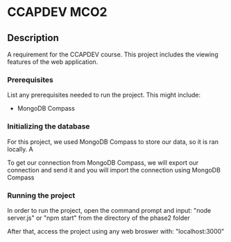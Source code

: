 # CCAPDEV MCO2 

## Description

A requirement for the CCAPDEV course. This project includes the viewing features of the web application.

### Prerequisites

List any prerequisites needed to run the project. This might include:

- MongoDB Compass

### Initializing the database

For this project, we used MongoDB Compass to store our data, so it is ran locally. A

To get our connection from MongoDB Compass, we will export our connection and send it and you will import the connection using MongoDB Compass

### Running the project

In order to run the project, open the command prompt and input: "node server.js" or "npm start" from the directory of the phase2 folder

After that, access the project using any web broswer with: "localhost:3000"